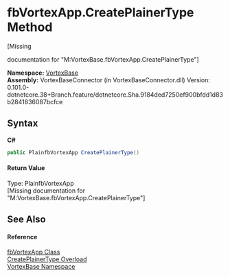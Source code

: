 # fbVortexApp.CreatePlainerType Method 
 

\[Missing <summary> documentation for "M:VortexBase.fbVortexApp.CreatePlainerType"\]

**Namespace:**&nbsp;<a href="N_VortexBase.md">VortexBase</a><br />**Assembly:**&nbsp;VortexBaseConnector (in VortexBaseConnector.dll) Version: 0.101.0-dotnetcore.38+Branch.feature/dotnetcore.Sha.9184ded7250ef900bfdd1d83b2841836087bcfce

## Syntax

**C#**<br />
``` C#
public PlainfbVortexApp CreatePlainerType()
```


#### Return Value
Type: PlainfbVortexApp<br />\[Missing <returns> documentation for "M:VortexBase.fbVortexApp.CreatePlainerType"\]

## See Also


#### Reference
<a href="T_VortexBase_fbVortexApp.md">fbVortexApp Class</a><br /><a href="Overload_VortexBase_fbVortexApp_CreatePlainerType.md">CreatePlainerType Overload</a><br /><a href="N_VortexBase.md">VortexBase Namespace</a><br />